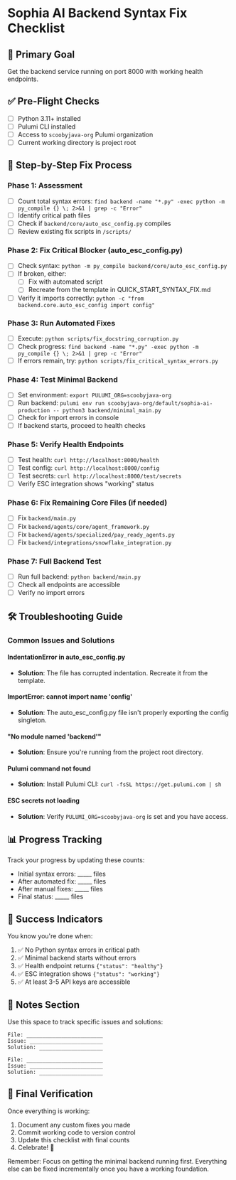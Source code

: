 # Sophia AI Backend Syntax Fix Checklist

## 🎯 Primary Goal
Get the backend service running on port 8000 with working health endpoints.

## ✅ Pre-Flight Checks
- [ ] Python 3.11+ installed
- [ ] Pulumi CLI installed
- [ ] Access to `scoobyjava-org` Pulumi organization
- [ ] Current working directory is project root

## 🔧 Step-by-Step Fix Process

### Phase 1: Assessment
- [ ] Count total syntax errors: `find backend -name "*.py" -exec python -m py_compile {} \; 2>&1 | grep -c "Error"`
- [ ] Identify critical path files
- [ ] Check if `backend/core/auto_esc_config.py` compiles
- [ ] Review existing fix scripts in `/scripts/`

### Phase 2: Fix Critical Blocker (auto_esc_config.py)
- [ ] Check syntax: `python -m py_compile backend/core/auto_esc_config.py`
- [ ] If broken, either:
  - [ ] Fix with automated script
  - [ ] Recreate from the template in QUICK_START_SYNTAX_FIX.md
- [ ] Verify it imports correctly: `python -c "from backend.core.auto_esc_config import config"`

### Phase 3: Run Automated Fixes
- [ ] Execute: `python scripts/fix_docstring_corruption.py`
- [ ] Check progress: `find backend -name "*.py" -exec python -m py_compile {} \; 2>&1 | grep -c "Error"`
- [ ] If errors remain, try: `python scripts/fix_critical_syntax_errors.py`

### Phase 4: Test Minimal Backend
- [ ] Set environment: `export PULUMI_ORG=scoobyjava-org`
- [ ] Run backend: `pulumi env run scoobyjava-org/default/sophia-ai-production -- python3 backend/minimal_main.py`
- [ ] Check for import errors in console
- [ ] If backend starts, proceed to health checks

### Phase 5: Verify Health Endpoints
- [ ] Test health: `curl http://localhost:8000/health`
- [ ] Test config: `curl http://localhost:8000/config`
- [ ] Test secrets: `curl http://localhost:8000/test/secrets`
- [ ] Verify ESC integration shows "working" status

### Phase 6: Fix Remaining Core Files (if needed)
- [ ] Fix `backend/main.py`
- [ ] Fix `backend/agents/core/agent_framework.py`
- [ ] Fix `backend/agents/specialized/pay_ready_agents.py`
- [ ] Fix `backend/integrations/snowflake_integration.py`

### Phase 7: Full Backend Test
- [ ] Run full backend: `python backend/main.py`
- [ ] Check all endpoints are accessible
- [ ] Verify no import errors

## 🛠️ Troubleshooting Guide

### Common Issues and Solutions

#### IndentationError in auto_esc_config.py
- **Solution**: The file has corrupted indentation. Recreate it from the template.

#### ImportError: cannot import name 'config'
- **Solution**: The auto_esc_config.py file isn't properly exporting the config singleton.

#### "No module named 'backend'"
- **Solution**: Ensure you're running from the project root directory.

#### Pulumi command not found
- **Solution**: Install Pulumi CLI: `curl -fsSL https://get.pulumi.com | sh`

#### ESC secrets not loading
- **Solution**: Verify `PULUMI_ORG=scoobyjava-org` is set and you have access.

## 📊 Progress Tracking

Track your progress by updating these counts:

- Initial syntax errors: _____ files
- After automated fix: _____ files
- After manual fixes: _____ files
- Final status: _____ files

## 🚀 Success Indicators

You know you're done when:
1. ✅ No Python syntax errors in critical path
2. ✅ Minimal backend starts without errors
3. ✅ Health endpoint returns `{"status": "healthy"}`
4. ✅ ESC integration shows `{"status": "working"}`
5. ✅ At least 3-5 API keys are accessible

## 📝 Notes Section

Use this space to track specific issues and solutions:

```
File: ________________________
Issue: _______________________
Solution: ____________________

File: ________________________
Issue: _______________________
Solution: ____________________
```

## 🎉 Final Verification

Once everything is working:
1. Document any custom fixes you made
2. Commit working code to version control
3. Update this checklist with final counts
4. Celebrate! 🎊

Remember: Focus on getting the minimal backend running first. Everything else can be fixed incrementally once you have a working foundation.

